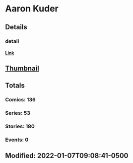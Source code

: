 # Aaron  Kuder 
## Details
### detail
#### [Link](http://marvel.com/comics/creators/12979/aaron_kuder?utm_campaign=apiRef&utm_source=225578a89fc76f3d20fbffda5d17a88d)
## [Thumbnail](http://i.annihil.us/u/prod/marvel/i/mg/b/40/image_not_available.jpg)
## Totals
### Comics: 136
### Series: 53
### Stories: 180
### Events: 0
## Modified: 2022-01-07T09:08:41-0500